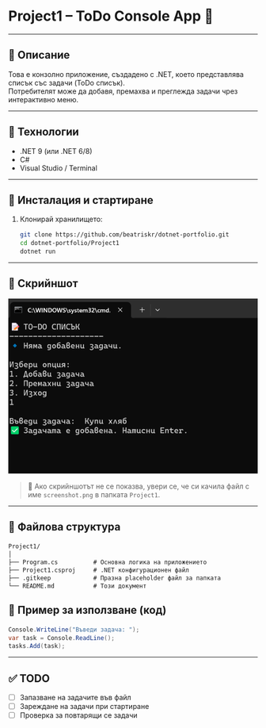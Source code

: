 # Project1 – ToDo Console App 📝

---

## 📝 Описание

Това е конзолно приложение, създадено с .NET, което представлява списък със задачи (ToDo списък).  
Потребителят може да добавя, премахва и преглежда задачи чрез интерактивно меню.

---

## 🔧 Технологии

- .NET 9 (или .NET 6/8)
- C#
- Visual Studio / Terminal

---

## 🚀 Инсталация и стартиране

1. Клонирай хранилището:

    ```bash
    git clone https://github.com/beatriskr/dotnet-portfolio.git
    cd dotnet-portfolio/Project1
    dotnet run
    ```

---

## 📸 Скрийншот

![Примерен изглед](./screenshot.png)

> 📌 Ако скрийншотът не се показва, увери се, че си качила файл с име `screenshot.png` в папката `Project1`.

---

## 🧱 Файлова структура

```text
Project1/
│
├── Program.cs          # Основна логика на приложението
├── Project1.csproj     # .NET конфигурационен файл
├── .gitkeep            # Празна placeholder файл за папката
└── README.md           # Този документ
```


## 🧪 Пример за използване (код)

```csharp
Console.WriteLine("Въведи задача: ");
var task = Console.ReadLine();
tasks.Add(task);
```


---

## ✅ TODO

- [ ] Запазване на задачите във файл
- [ ] Зареждане на задачи при стартиране
- [ ] Проверка за повтарящи се задачи
